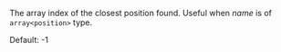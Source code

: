 The array index of the closest position found. Useful when *name* is of `array<position>` type.

Default: -1